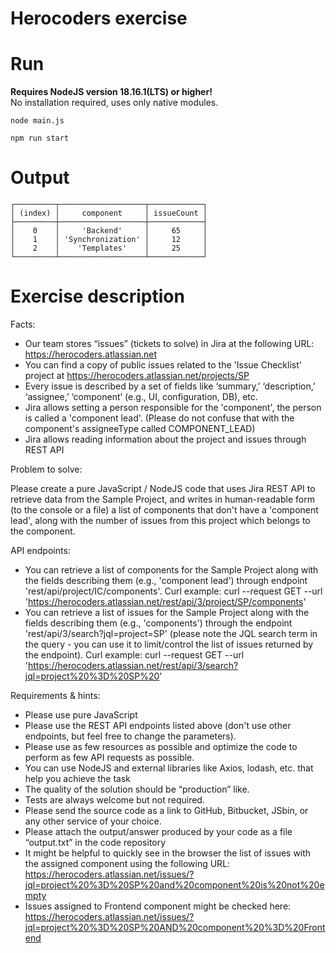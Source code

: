 # Herocoders exercise

# Run
**Requires NodeJS version 18.16.1(LTS) or higher!**  
No installation required, uses only native modules.

```
node main.js
```
```
npm run start
```

# Output
```
┌─────────┬───────────────────┬────────────┐
│ (index) │     component     │ issueCount │
├─────────┼───────────────────┼────────────┤
│    0    │     'Backend'     │     65     │
│    1    │ 'Synchronization' │     12     │
│    2    │    'Templates'    │     25     │
└─────────┴───────────────────┴────────────┘
```


# Exercise description
 Facts:

- Our team stores “issues” (tickets to solve) in Jira at the following URL: https://herocoders.atlassian.net
- You can find a copy of public issues related to the 'Issue Checklist' project at https://herocoders.atlassian.net/projects/SP
- Every issue is described by a set of fields like ‘summary,’ ‘description,’ ‘assignee,’ ‘component’ (e.g., UI, configuration, DB), etc.
- Jira allows setting a person responsible for the 'component', the person is called a 'component lead'. (Please do not confuse that with the component's assigneeType called COMPONENT_LEAD)
- Jira allows reading information about the project and issues through REST API


Problem to solve:

Please create a pure JavaScript / NodeJS code that uses Jira REST API to retrieve data from the Sample Project, and writes in human-readable form (to the console or a file) a list of components that don't have a 'component lead', along with the number of issues from this project which belongs to the component.


API endpoints:

- You can retrieve a list of components for the Sample Project along with the fields describing them (e.g., 'component lead') through endpoint 'rest/api/project/IC/components'. Curl example: curl --request GET --url 'https://herocoders.atlassian.net/rest/api/3/project/SP/components'
- You can retrieve a list of issues for the Sample Project along with the fields describing them (e.g., 'components') through the endpoint 'rest/api/3/search?jql=project=SP' (please note the JQL search term in the query - you can use it to limit/control the list of issues returned by the endpoint). Curl example: curl --request GET --url 'https://herocoders.atlassian.net/rest/api/3/search?jql=project%20%3D%20SP%20'


Requirements & hints:
- Please use pure JavaScript
- Please use the REST API endpoints listed above (don't use other endpoints, but feel free to change the parameters).
- Please use as few resources as possible and optimize the code to perform as few API requests as possible.
- You can use NodeJS and external libraries like Axios, lodash, etc. that help you achieve the task
- The quality of the solution should be “production” like.
- Tests are always welcome but not required.
- Please send the source code as a link to GitHub, Bitbucket, JSbin, or any other service of your choice.
- Please attach the output/answer produced by your code as a file “output.txt” in the code repository
- It might be helpful to quickly see in the browser the list of issues with the assigned component using the following URL: https://herocoders.atlassian.net/issues/?jql=project%20%3D%20SP%20and%20component%20is%20not%20empty
- Issues assigned to Frontend component might be checked here: https://herocoders.atlassian.net/issues/?jql=project%20%3D%20SP%20AND%20component%20%3D%20Frontend